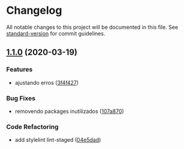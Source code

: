 # Changelog

All notable changes to this project will be documented in this file. See [standard-version](https://github.com/conventional-changelog/standard-version) for commit guidelines.

## [1.1.0](https://github.com/Ronnasayd/Auto-Front/compare/v1.0.2...v1.1.0) (2020-03-19)


### Features

* ajustando erros ([3f4f427](https://github.com/Ronnasayd/Auto-Front/commit/3f4f4272718c8d37e6967d52cc9e096aa7829210))


### Bug Fixes

* removendo packages inutilizados ([107a870](https://github.com/Ronnasayd/Auto-Front/commit/107a870e7bb89de1fabfc93c5fbb57bcccae9c8a))


### Code Refactoring

* add stylelint lint-staged ([04e5dad](https://github.com/Ronnasayd/Auto-Front/commit/04e5dadc9274ff1949b19d41b68d8b3083bca023))
